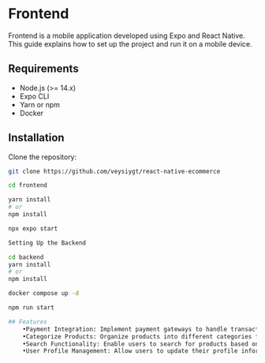 # Frontend

Frontend is a mobile application developed using Expo and React Native. This guide explains how to set up the project and run it on a mobile device.

## Requirements

- Node.js (>= 14.x)
- Expo CLI
- Yarn or npm
- Docker

## Installation

Clone the repository:

```sh
git clone https://github.com/veysiygt/react-native-ecommerce

cd frontend

yarn install
# or
npm install

npx expo start

Setting Up the Backend

cd backend
yarn install
# or
npm install

docker compose up -d

npm run start

## Features
	•Payment Integration: Implement payment gateways to handle transactions securely.
	•Categorize Products: Organize products into different categories for easy browsing.
	•Search Functionality: Enable users to search for products based on various criteria.
	•User Profile Management: Allow users to update their profile information.